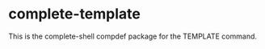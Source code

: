 complete-template
=================

This is the complete-shell compdef package for the TEMPLATE command.
